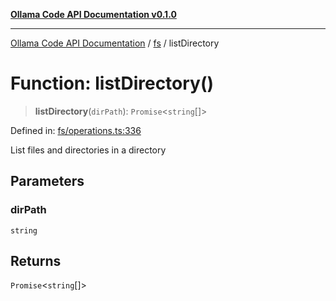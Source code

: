 [**Ollama Code API Documentation v0.1.0**](../../README.md)

***

[Ollama Code API Documentation](../../modules.md) / [fs](../README.md) / listDirectory

# Function: listDirectory()

> **listDirectory**(`dirPath`): `Promise`\<`string`[]\>

Defined in: [fs/operations.ts:336](https://github.com/erichchampion/ollama-code/blob/9aa0d3d9efbf0acb3af45aa780c9b9fb1aaf7ce0/ollama-code/src/fs/operations.ts#L336)

List files and directories in a directory

## Parameters

### dirPath

`string`

## Returns

`Promise`\<`string`[]\>
